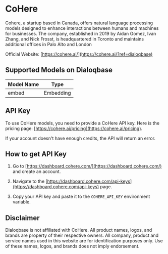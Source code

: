 # CoHere

Cohere, a startup based in Canada, offers natural language processing models designed to enhance interactions between humans and machines for businesses. The company, established in 2019 by Aidan Gomez, Ivan Zhang, and Nick Frosst, is headquartered in Toronto and maintains additional offices in Palo Alto and London

Official Website: [https://cohere.ai/](https://cohere.ai/?ref=dialoqbase)


## Supported Models on Dialoqbase

| Model Name | Type |
| --- | --- |
| embed | Embedding |


## API Key

To use CoHere models, you need to provide a CoHere API key. Here is the pricing page: [https://cohere.ai/pricing](https://cohere.ai/pricing).

If your account doesn't have enough credits, the API will return an error.


## How to get API Key

1. Go to [https://dashboard.cohere.com/](https://dashboard.cohere.com/) and create an account.

2. Navigate to the [https://dashboard.cohere.com/api-keys](https://dashboard.cohere.com/api-keys) page.


3. Copy your API key and paste it to the `COHERE_API_KEY` environment variable.


## Disclaimer


Dialoqbase is not affiliated with CoHere. All product names, logos, and brands are property of their respective owners. All company, product and service names used in this website are for identification purposes only. Use of these names, logos, and brands does not imply endorsement.
